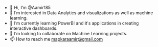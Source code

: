 - 👋 Hi, I’m @Aamir185
- 👀 I’m interested in Data Analytics and visualizations as well as machine learning.
- 🌱 I’m currently learning PowerBI and it's applications in creating interactive dashboards.
- 💞️ I’m looking to collaborate on Machine Learning projects.
- 📫 How to reach me mapkaraamir@gmail.com

<!---
Aamir185/Aamir185 is a ✨ special ✨ repository because its `README.md` (this file) appears on your GitHub profile.
You can click the Preview link to take a look at your changes.
--->
